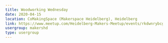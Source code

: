 ```yaml
---
title: Woodworking Wednesday
date: 2020-04-15
location: CoMakingSpace (Makerspace Heidelberg), Heidelberg
link: https://www.meetup.com/Heidelberg-Makers-Meetup/events/rkdwnrybcgbtb/
usergroup: makershd
type: usergroup
---
```

